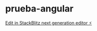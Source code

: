 # prueba-angular

[Edit in StackBlitz next generation editor ⚡️](https://stackblitz.com/~/github.com/ShearKs/prueba-angular)
